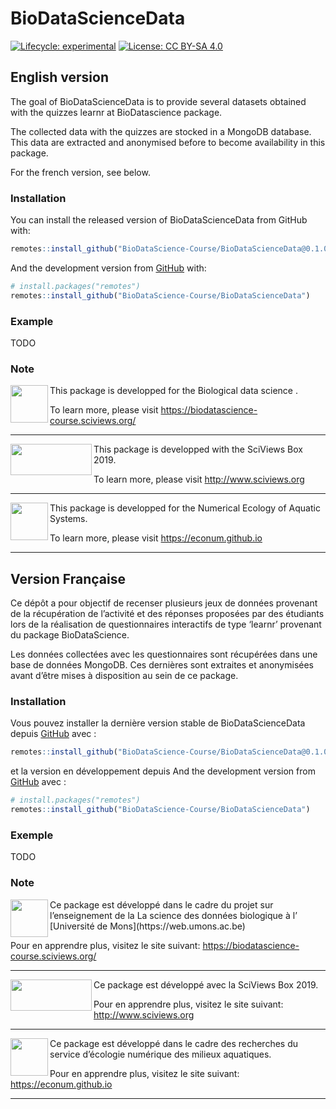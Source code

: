 
<!-- README.md is generated from README.Rmd. Please edit that file -->

# BioDataScienceData

<!-- badges: start -->

[![Lifecycle:
experimental](https://img.shields.io/badge/lifecycle-experimental-orange.svg)](https://www.tidyverse.org/lifecycle/#experimental)
[![License: CC
BY-SA 4.0](https://img.shields.io/badge/License-CC%20BY--SA%204.0-lightgrey.svg)](https://creativecommons.org/licenses/by-sa/4.0/)
<!-- badges: end -->

## English version

The goal of BioDataScienceData is to provide several datasets obtained
with the quizzes learnr at BioDatascience package.

The collected data with the quizzes are stocked in a MongoDB database.
This data are extracted and anonymised before to become availability in
this package.

For the french version, see below.

### Installation

You can install the released version of BioDataScienceData from GitHub
with:

``` r
remotes::install_github("BioDataScience-Course/BioDataScienceData@0.1.0")
```

And the development version from [GitHub](https://github.com/) with:

``` r
# install.packages("remotes")
remotes::install_github("BioDataScience-Course/BioDataScienceData")
```

### Example

TODO

### Note

<img src="https://filedn.com/lzGVgfOGxb6mHFQcRn9ueUb/logo/biodatascience.png" width="60" height="60" align="left"/>
This package is developped for the Biological data science .

To learn more, please visit
<https://biodatascience-course.sciviews.org/>

-----

<img src="https://filedn.com/lzGVgfOGxb6mHFQcRn9ueUb/logo/site-title.png" width="130" height="50" align="left"/>
This package is developped with the SciViews Box 2019.

To learn more, please visit
<http://www.sciviews.org>

-----

<img src="https://filedn.com/lzGVgfOGxb6mHFQcRn9ueUb/logo/EcoNum-logo.png" width="60" height="60" align="left"/>
This package is developped for the Numerical Ecology of Aquatic Systems.

To learn more, please visit <https://econum.github.io>

-----

## Version Française

Ce dépôt a pour objectif de recenser plusieurs jeux de données provenant
de la récupération de l’activité et des réponses proposées par des
étudiants lors de la réalisation de questionnaires interactifs de type
‘learnr’ provenant du package BioDataScience.

Les données collectées avec les questionnaires sont récupérées dans une
base de données MongoDB. Ces dernières sont extraites et anonymisées
avant d’être mises à disposition au sein de ce package.

### Installation

Vous pouvez installer la dernière version stable de BioDataScienceData
depuis [GitHub](https://github.com/) avec
:

``` r
remotes::install_github("BioDataScience-Course/BioDataScienceData@0.1.0")
```

et la version en développement depuis And the development version from
[GitHub](https://github.com/) avec :

``` r
# install.packages("remotes")
remotes::install_github("BioDataScience-Course/BioDataScienceData")
```

### Exemple

TODO

### Note

<img src="https://filedn.com/lzGVgfOGxb6mHFQcRn9ueUb/logo/biodatascience.png" width="60" height="60" align="left"/>
Ce package est développé dans le cadre du projet sur l’enseignement de
la La science des données biologique à l’ [Université de
Mons](https://web.umons.ac.be)

Pour en apprendre plus, visitez le site suivant:
<https://biodatascience-course.sciviews.org/>

-----

<img src="https://filedn.com/lzGVgfOGxb6mHFQcRn9ueUb/logo/site-title.png" width="130" height="50" align="left"/>
Ce package est développé avec la SciViews Box 2019.

Pour en apprendre plus, visitez le site suivant:
<http://www.sciviews.org>

-----

<img src="https://filedn.com/lzGVgfOGxb6mHFQcRn9ueUb/logo/EcoNum-logo.png" width="60" height="60" align="left"/>
Ce package est développé dans le cadre des recherches du service
d’écologie numérique des milieux aquatiques.

Pour en apprendre plus, visitez le site suivant:
<https://econum.github.io>

-----
